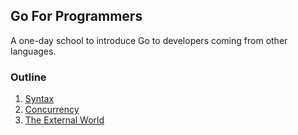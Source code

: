 ## Go For Programmers

A one-day school to introduce Go to developers coming from other languages.

### Outline

1. [Syntax](https://go-talks.appspot.com/github.com/mschoch/goforprogrammers/syntax.slide#1)
2. [Concurrency](https://go-talks.appspot.com/github.com/mschoch/goforprogrammers/conc.slide#1)
3. [The External World](https://go-talks.appspot.com/github.com/mschoch/goforprogrammers/external.slide#1)

